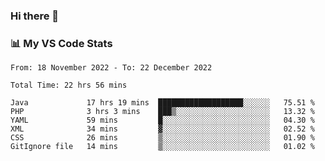 ### Hi there 👋

### 📊 My VS Code Stats

<!--START_SECTION:waka-->

```text
From: 18 November 2022 - To: 22 December 2022

Total Time: 22 hrs 56 mins

Java             17 hrs 19 mins  ███████████████████░░░░░░   75.51 %
PHP              3 hrs 3 mins    ███▒░░░░░░░░░░░░░░░░░░░░░   13.32 %
YAML             59 mins         █░░░░░░░░░░░░░░░░░░░░░░░░   04.30 %
XML              34 mins         ▓░░░░░░░░░░░░░░░░░░░░░░░░   02.52 %
CSS              26 mins         ▒░░░░░░░░░░░░░░░░░░░░░░░░   01.90 %
GitIgnore file   14 mins         ▒░░░░░░░░░░░░░░░░░░░░░░░░   01.02 %
```

<!--END_SECTION:waka-->

<!--
**szoppracz07/szoppracz07** is a ✨ _special_ ✨ repository because its `README.md` (this file) appears on your GitHub profile.

Here are some ideas to get you started:

- 🔭 I’m currently working on ...
- 🌱 I’m currently learning ...
- 👯 I’m looking to collaborate on ...
- 🤔 I’m looking for help with ...
- 💬 Ask me about ...
- 📫 How to reach me: ...
- 😄 Pronouns: ...
- ⚡ Fun fact: ...
-->
